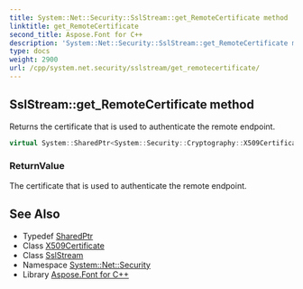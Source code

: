```yaml
---
title: System::Net::Security::SslStream::get_RemoteCertificate method
linktitle: get_RemoteCertificate
second_title: Aspose.Font for C++
description: 'System::Net::Security::SslStream::get_RemoteCertificate method. Returns the certificate that is used to authenticate the remote endpoint in C++.'
type: docs
weight: 2900
url: /cpp/system.net.security/sslstream/get_remotecertificate/
---
```

## SslStream::get_RemoteCertificate method


Returns the certificate that is used to authenticate the remote endpoint.

```cpp
virtual System::SharedPtr<System::Security::Cryptography::X509Certificates::X509Certificate> System::Net::Security::SslStream::get_RemoteCertificate()
```


### ReturnValue

The certificate that is used to authenticate the remote endpoint.

## See Also

* Typedef [SharedPtr](../../../system/sharedptr/)
* Class [X509Certificate](../../../system.security.cryptography.x509certificates/x509certificate/)
* Class [SslStream](../)
* Namespace [System::Net::Security](../../)
* Library [Aspose.Font for C++](../../../)
